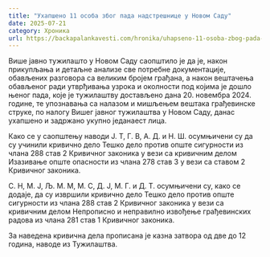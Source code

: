 ```yaml
---
title: "Ухапшено 11 особа због пада надстрешнице у Новом Саду"
date: 2025-07-21
category: Хроника
url: https://backapalankavesti.com/hronika/uhapseno-11-osoba-zbog-pada-nadstresnice-u-novom-sadu/
---
```


Више јавно тужилашто у Новом Саду саопштило је да је, након прикупљања и детаљне анализе све потребне документације, обављених разговора са великим бројем грађана, а након вештачења обављеног ради утврђивања узрока и околности под којима је дошло њеног пада, које је тужилаштву достављено дана 20. новембра 2024. године, те упознавања са налазом и мишљењем вештака грађевинске струке, по налогу Вишег јавног тужилаштва у Новом Саду, данас ухапшено и задржано укупно једанаест лица.

Како се у саопштењу наводи Ј. Т, Г. В, А. Д. и Н. Ш. осумњичени су да су учинили кривично дело Тешко дело против опште сигурности из члана 288 став 2 Кривичног законика у вези са кривичним делом Изазивање опште опасности из члана 278 став 3 у вези са ставом 2 Кривичног законика.

С. Н, М. Ј, Љ. М. М, М. С, Д. Ј, М. Г. и Д. Т. осумњичени су, како се додаје, да су извршили кривично дело Тешко дело против опште сигурности из члана 288 став 2 Кривичног законика у вези са кривичним делом Непрописно и неправилно извођење грађевинских радова из члана 281 став 1 Кривичног законика.

За наведена кривична дела прописана је казна затвора од две до 12 година, наводе из Тужилаштва.
